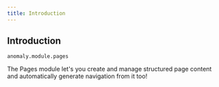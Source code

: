 ```yaml
---
title: Introduction
---
```


## Introduction

`anomaly.module.pages`

The Pages module let's you create and manage structured page content and automatically generate navigation from it too!

